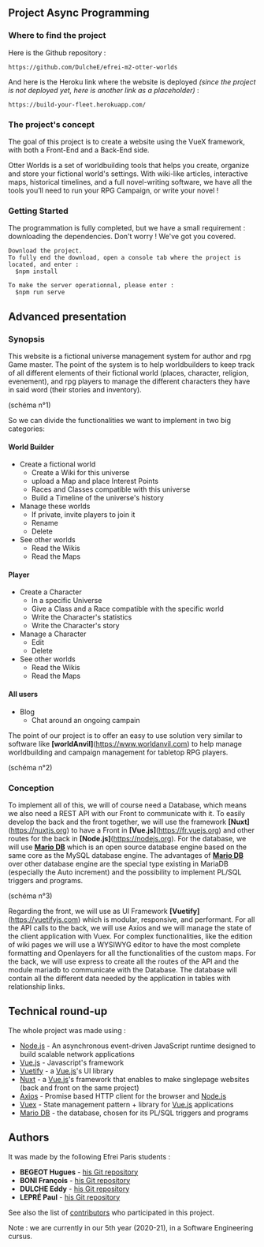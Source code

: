 ## Project Async Programming


### Where to find the project
Here is the Github repository :
 ```
https://github.com/DulcheE/efrei-m2-otter-worlds
 ```
And here is the Heroku link where the website is deployed *(since the project is not deployed yet, here is another link as a placeholder)* :
 ```
https://build-your-fleet.herokuapp.com/
 ```


### The project's concept
The goal of this project is to create a website using the VueX framework, with both a Front-End and a Back-End side.

Otter Worlds is a set of worldbuilding tools that helps you create, organize and store your fictional world's settings.
With wiki-like articles, interactive maps, historical timelines, and a full novel-writing software, we have all the tools you’ll need to run your RPG Campaign, or write your novel !


### Getting Started
The programmation is fully completed, but we have a small requirement : downloading the dependencies.
Don't worry ! We've got you covered.

```
Download the project.
To fully end the download, open a console tab where the project is located, and enter :
  $npm install
  
To make the server operationnal, please enter :
  $npm run serve
```



## Advanced presentation


### Synopsis
This website is a fictional universe management system for author and rpg Game master. The point of the system is to help worldbuilders to keep track of all different elements of their fictional world (places, character, religion, evenement), and rpg players to manage the different characters they have in said word (their stories and inventory).

(schéma n°1)

So we can divide the functionalities we want to implement in two big categories:

#### World Builder
* Create a fictional world
  * Create a Wiki for this universe
  * upload a Map and place Interest Points
  * Races and Classes compatible with this universe
  * Build a Timeline of the universe's history
* Manage these worlds
  * If private, invite players to join it
  * Rename
  * Delete
* See other worlds
  * Read the Wikis
  * Read the Maps

#### Player
* Create a Character
  * In a specific Universe
  * Give a Class and a Race compatible with the specific world
  * Write the Character's statistics
  * Write the Character's story
* Manage a Character
  * Edit
  * Delete
* See other worlds
  * Read the Wikis
  * Read the Maps
  
#### All users
* Blog
  * Chat around an ongoing campain
  
The point of our project is to offer an easy to use solution very similar to software like **[worldAnvil]**(https://www.worldanvil.com) to help manage worldbuilding and campaign management for tabletop RPG players.

(schéma n°2)


### Conception
To implement all of this, we will of course need a Database, which means we also need a REST API with our Front to communicate with it.
To easily develop the back and the front together, we will use the framework **[Nuxt]**(https://nuxtjs.org) to have a Front in **[Vue.js]**(https://fr.vuejs.org) and other routes for the back in **[Node.js]**(https://nodejs.org). For the database, we will use **[Mario DB](https://mariadb.org)** which is an open source database engine based on the same core as the MySQL database engine. The advantages of **[Mario DB](https://mariadb.org)** over other database engine are the special type existing in MariaDB (especially the Auto increment) and the possibility to implement PL/SQL triggers and programs.

(schéma n°3)

Regarding the front, we will use as UI Framework **[Vuetify]**(https://vuetifyjs.com) which is modular, responsive, and performant. For all the API calls to the back, we will use Axios and we will manage the state of the client application with Vuex.
For complex functionalities, like the edition of wiki pages we will use a WYSIWYG editor to have the most complete formatting and Openlayers for all the functionalities of the custom maps.
For the back, we will use express to create all the routes of the API and the module mariadb to communicate with the Database.
The database will contain all the different data needed by the application in tables with relationship links.



## Technical round-up
The whole project was made using :
* [Node.js](https://nodejs.org) - An asynchronous event-driven JavaScript runtime designed to build scalable network applications
* [Vue.js](https://fr.vuejs.org) - Javascript's framework
* [Vuetify](https://vuetifyjs.com) - a [Vue.js](https://fr.vuejs.org)'s UI library
* [Nuxt](https://nuxtjs.org) - a [Vue.js](https://fr.vuejs.org)'s framework that enables to make singlepage websites (back and front on the same project)
* [Axios](https://github.com/axios) - Promise based HTTP client for the browser and [Node.js](https://nodejs.org)
* [Vuex](https://vuex.vuejs.org) -  State management pattern + library for [Vue.js](https://fr.vuejs.org) applications
* [Mario DB](https://mariadb.org) - the database, chosen for its PL/SQL triggers and programs



## Authors
It was made by the following Efrei Paris students :
* **BEGEOT Hugues** - [his Git repository](https://github.com/opsilonn)
* **BONI François** - [his Git repository](https://github.com/scorpionsdu78)
* **DULCHE Eddy** - [his Git repository](https://github.com/DulcheE)
* **LEPRÉ Paul** - [his Git repository](https://github.com/paul-lepre)

See also the list of [contributors](https://github.com/DulcheE/efrei-m2-otter-worlds/graphs/contributors) who participated in this project.

Note : we are currently in our 5th year (2020-21), in a Software Engineering cursus.
